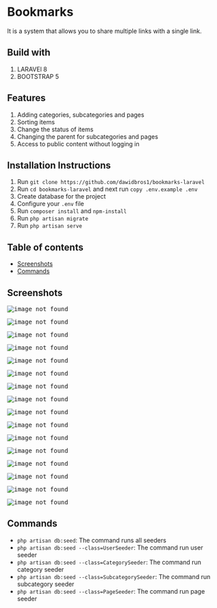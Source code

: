 # Bookmarks
It is a system that allows you to share multiple links with a single link.

## Build with
1. LARAVEl 8
2. BOOTSTRAP 5

## Features
1. Adding categories, subcategories and pages
2. Sorting items
3. Change the status of items
4. Changing the parent for subcategories and pages
5. Access to public content without logging in

## Installation Instructions
1. Run `git clone https://github.com/dawidbros1/bookmarks-laravel`
2. Run `cd bookmarks-laravel` and next run `copy .env.example .env`
3. Create database for the project 
4. Configure your `.env` file 
5. Run `composer install` and `npm-install`
6. Run `php artisan migrate`
7. Run `php artisan serve`

## Table of contents
- [Screenshots](#screenshots)
- [Commands](#commands)

## Screenshots
<kbd>

![image not found](readme_img/other/homepage.png)

![image not found](readme_img/category/list_01.png)

![image not found](readme_img/category/list_02.png)

![image not found](readme_img/category/create.png)

![image not found](readme_img/category/edit.png)

![image not found](readme_img/category/delete.png)

![image not found](readme_img/category/manage.png)

![image not found](readme_img/category/show_01.png)

![image not found](readme_img/category/show_02.png)

![image not found](readme_img/subcategory/manage.png)

![image not found](readme_img/subcategory/edit_01.png)

![image not found](readme_img/subcategory/edit_02.png)

![image not found](readme_img/page/manage.png)

![image not found](readme_img/page/edit_01.png)

![image not found](readme_img/page/edit_02.png)

![image not found](readme_img/page/edit_03.png)

</kbd>

## Commands
* `php artisan db:seed`: The command runs all seeders
* `php artisan db:seed --class=UserSeeder`: The command run user seeder
* `php artisan db:seed --class=CategorySeeder`: The command run category seeder
* `php artisan db:seed --class=SubcategorySeeder`: The command run subcategory seeder
* `php artisan db:seed --class=PageSeeder`: The command run page seeder